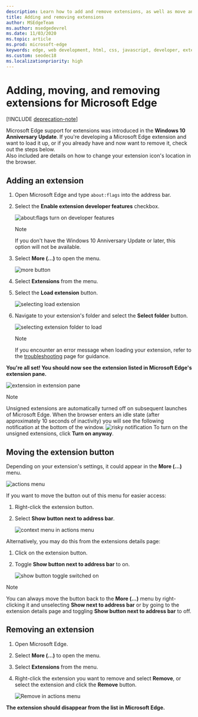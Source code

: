 ```yaml
---
description: Learn how to add and remove extensions, as well as move an extension’s button next to the address bar.
title: Adding and removing extensions
author: MSEdgeTeam
ms.author: msedgedevrel
ms.date: 11/03/2020
ms.topic: article
ms.prod: microsoft-edge
keywords: edge, web development, html, css, javascript, developer, extension
ms.custom: seodec18
ms.localizationpriority: high
---
```

# Adding, moving, and removing extensions for Microsoft Edge  

[!INCLUDE [deprecation-note](../includes/deprecation-note.md)]  

Microsoft Edge support for extensions was introduced in the **Windows 10 Anniversary Update**.  If you're developing a Microsoft Edge extension and want to load it up, or if you already have and now want to remove it, check out the steps below.  
Also included are details on how to change your extension icon's location in the browser.  

## Adding an extension  

1.  Open Microsoft Edge and type `about:flags` into the address bar.  
1.  Select the **Enable extension developer features** checkbox.  
    
    ![about:flags turn on developer features](../media/sideload-aboutflags.png)  
    
    > [!NOTE]
    > If you don't have the Windows 10 Anniversary Update or later, this option will not be available.  
    
1.  Select **More (...)** to open the menu.  
    
    ![more button](../media/morebutton.png)  
    
1.  Select **Extensions** from the menu.  
    
1.  Select the **Load extension** button.  
    
    ![selecting load extension](../media/sideload-load-extension.png)  
    
1.  Navigate to your extension's folder and select the  **Select folder** button.  
    
    ![selecting extension folder to load](../media/sideload-select-extension.png)  
    
    > [!NOTE]
    > If you encounter an error message when loading your extension, refer to the [troubleshooting](../troubleshooting.md) page for guidance.  
    
**You're all set! You should now see the extension listed in Microsoft Edge's extension pane.**  

![extension in extension pane](../media/sideload-extension-installed.png)  

> [!NOTE]
> Unsigned extensions are automatically turned off on subsequent launches of Microsoft Edge.  When the browser enters an idle state \(after approximately 10 seconds of inactivity\) you will see the following notification at the bottom of the window.  ![risky notification](../media/riskynotification.png) To turn on the unsigned extensions, click **Turn on anyway**.  

## Moving the extension button  

Depending on your extension's settings, it could appear in the **More (...)** menu.  

![actions menu](../media/browseraction.png)  

If you want to move the button out of this menu for easier access:  

1.  Right-click the extension button.  
1.  Select **Show button next to address bar**.  
    
    ![context menu in actions menu](../media/browseraction_contextmenu.png)  
    
Alternatively, you may do this from the extensions details page:  

1.  Click on the extension button.  
1.  Toggle **Show button next to address bar** to on.  
    
    ![show button toggle switched on](../media/show-button-toggle.png)  
    
> [!NOTE]
> You can always move the button back to the **More (...)** menu by right-clicking it and unselecting **Show next to address bar** or by going to the extension details page and toggling **Show button next to address bar** to off.  

## Removing an extension  

1.  Open Microsoft Edge.  
1.  Select **More (...)** to open the menu.  
1.  Select **Extensions** from the menu.  
1.  Right-click the extension you want to remove and select **Remove**, or select the extension and click the **Remove** button.  
    
    ![Remove in actions menu](../media/remove.png)  
    
**The extension should disappear from the list in Microsoft Edge.**  
